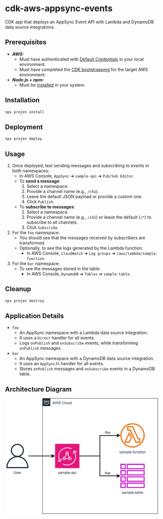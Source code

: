 # cdk-aws-appsync-events

CDK app that deploys an AppSync Event API with Lambda and DynamoDB data source integrations.

## Prerequisites

- **_AWS:_**
  - Must have authenticated with [Default Credentials](https://docs.aws.amazon.com/cdk/v2/guide/cli.html#cli_auth) in your local environment.
  - Must have completed the [CDK bootstrapping](https://docs.aws.amazon.com/cdk/v2/guide/bootstrapping.html) for the target AWS environment.
- **_Node.js + npm:_**
  - Must be [installed](https://docs.npmjs.com/downloading-and-installing-node-js-and-npm) in your system.

## Installation

```sh
npx projen install
```

## Deployment

```sh
npx projen deploy
```

## Usage

1. Once deployed, test sending messages and subscribing to events in both namespaces:
   - In AWS Console, `AppSync` ➜ `sample-api` ➜ `Pub/Sub Editor`.
   - To **send a message**:
     1. Select a namespace.
     2. Provide a channel name (e.g., `/ch1`).
     3. Leave the default JSON payload or provide a custom one.
     4. Click `Publish`.
   - To **subscribe to messages**:
     1. Select a namespace.
     2. Provide a channel name (e.g., `/ch1`) or leave the default (`/*`) to subscribe to all channels.
     3. Click `Subscribe`.
2. For the `foo` namespace:
   - You should see that the messages received by subscribers are transformed.
   - Optionally, to see the logs generated by the Lambda function:
     - In AWS Console, `CloudWatch` ➜ `Log groups` ➜ `/aws/lambda/sample-function`.
3. For the `bar` namespace:
   - To see the messages stored in the table:
     - In AWS Console, `DynamoDB` ➜ `Tables` ➜ `sample-table`.

## Cleanup

```sh
npx projen destroy
```

## Application Details

- `foo`
  - An AppSync namespace with a Lambda data source integration.
  - It uses a `Direct` handler for all events.
  - Logs `onPublish` and `onSubscribe` events, while transforming `onPublish` messages.
- `bar`
  - An AppSync namespace with a DynamoDB data source integration.
  - It uses an `AppSyncJS` handler for all events.
  - Stores `onPublish` messages and `onSubscribe` events in a DynamoDB table.

## Architecture Diagram

![Architecture Diagram](./src/assets/arch-diagram.svg)
